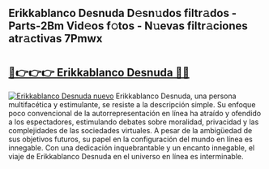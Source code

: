 ## Erikkablanco Desnuda D𝚎sn𝚞dos filtr𝚊dos - Parts-2Bm Vid𝚎os f𝚘tos - N𝚞evas filtr𝚊ciones atr𝚊ctivas 7Pmwx

# <h2><a href="http://mb80r8.tromn.icu/?c=Erikkablanco+Desnuda">🔗👉👉👉 Erikkablanco Desnuda 🔗🔗</a></h2>

[![Erikkablanco Desnuda nuevo](https://i.imgur.com/pEAQMta.gif)](http://mb80r8.tromn.icu/?c=Erikkablanco+Desnuda)
Erikkablanco Desnuda, una persona multifacética y estimulante, se resiste a la descripción simple. Su enfoque poco convencional de la autorrepresentación en línea ha atraído y ofendido a los espectadores, estimulando debates sobre moralidad, privacidad y las complejidades de las sociedades virtuales. A pesar de la ambigüedad de sus objetivos futuros, su papel en la configuración del mundo en línea es innegable. Con una dedicación inquebrantable y un encanto innegable, el viaje de Erikkablanco Desnuda en el universo en línea es interminable.
